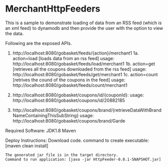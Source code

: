 # MerchantHttpFeeders

This is a sample to demonstrate loading of data from an RSS feed (which is an xml feed) to dynamodb and then provide the user with the option to view the data.

Following are the exposed APIs.

1. http://localhost:8080/gobasket/feeds/{action}/merchant1
  1a. action=load   [loads data from an rss feed]
    usage: http://localhost:8080/gobasket/feeds/load/merchant1
  1b. action=get    [retrieves all the coupons downloaded from the rss feed]
    usage: http://localhost:8080/gobasket/feeds/get/merchant1
  1c. action=count  [retrives the cound of the coupons in the feed]
    usage: http://localhost:8080/gobasket/feeds/count/merchant1
    
2. http://localhost:8080/gobasket/coupons/id/{couponId}: 
    usage: http://localhost:8080/gobasket/coupons/id/20882185
    
3. http://localhost:8080/gobasket/coupons/brand/{retrieveDataWithBrandNameContainingThisSubString}
    usage: http://localhost:8080/gobasket/coupons/brand/Garde

Required Software:
    JDK1.8
    Maven
    
Deploy Instructions:
    Download code. 
    command to create executable: [maven clean install]
    
    The generated jar file is in the target directory.
    Command to run application: [java -jar HttpFeeder-0.0.1-SNAPSHOT.jar]
